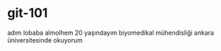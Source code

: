 # git-101
adım lobaba almolhem 
20 yaşındayım 
biyomedikal mühendisliği ankara üniversitesinde okuyorum
